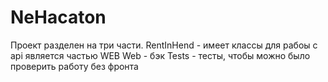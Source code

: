 # NeHacaton

Проект разделен на три части.
RentInHend - имеет классы для рабоы с api является частью WEB 
Web - бэк 
Tests - тесты, чтобы можно было проверить работу без фронта 
